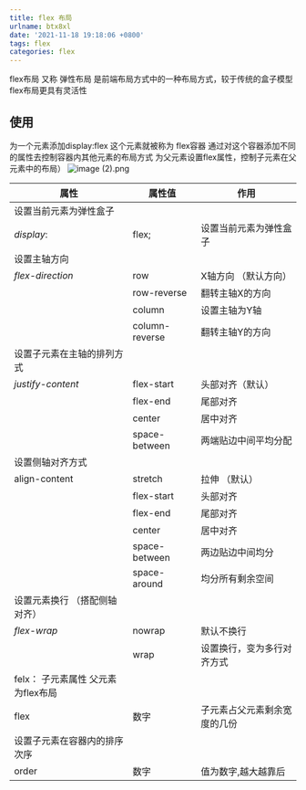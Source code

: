 ```yaml
---
title: flex 布局
urlname: btx8xl
date: '2021-11-18 19:18:06 +0800'
tags: flex
categories: flex
---
```

flex布局 又称 弹性布局 是前端布局方式中的一种布局方式，较于传统的盒子模型 flex布局更具有灵活性

## 使用

为一个元素添加display:flex 这个元素就被称为 flex容器 通过对这个容器添加不同的属性去控制容器内其他元素的布局方式
                                为父元素设置flex属性，控制子元素在父元素中的布局）
![image (2).png](https://cdn.nlark.com/yuque/0/2021/png/12838787/1637234331848-57fffbca-ac6c-4fd2-a781-6fd685adad97.png#clientId=u7a3a9b31-96e3-4&from=ui&id=ueeac30a2&margin=%5Bobject%20Object%5D&name=image%20%282%29.png&originHeight=363&originWidth=1020&originalType=binary&ratio=1&size=26338&status=done&style=none&taskId=u3a006775-f5e2-4693-bc63-ce219b987f8)

| 属性                                | 属性值         | 作用                         |
| ----------------------------------- | -------------- | ---------------------------- |
| 设置当前元素为弹性盒子              |                |                              |
| _display_:                          | flex;          | 设置当前元素为弹性盒子       |
| 设置主轴方向                        |                |                              |
| _flex-direction_                    | row            | X轴方向 （默认方向）         |
|                                     | row-reverse    | 翻转主轴X的方向              |
|                                     | column         | 设置主轴为Y轴                |
|                                     | column-reverse | 翻转主轴Y的方向              |
| 设置子元素在主轴的排列方式          |                |                              |
| _justify-content_                   | flex-start     | 头部对齐（默认）             |
|                                     | flex-end       | 尾部对齐                     |
|                                     | center         | 居中对齐                     |
|                                     | space-between  | 两端贴边中间平均分配         |
| 设置侧轴对齐方式                    |                |                              |
| align-content                       | stretch        | 拉伸 （默认）                |
|                                     | flex-start     | 头部对齐                     |
|                                     | flex-end       | 尾部对齐                     |
|                                     | center         | 居中对齐                     |
|                                     | space-between  | 两边贴边中间均分             |
|                                     | space-around   | 均分所有剩余空间             |
| 设置元素换行 （搭配侧轴对齐）       |                |                              |
| _flex-wrap_                         | nowrap         | 默认不换行                   |
|                                     | wrap           | 设置换行，变为多行对齐方式   |
| felx： 子元素属性  父元素为flex布局 |                |                              |
| flex                                | 数字           | 子元素占父元素剩余宽度的几份 |
| 设置子元素在容器内的排序次序        |                |                              |
| order                               | 数字           | 值为数字,越大越靠后          |

